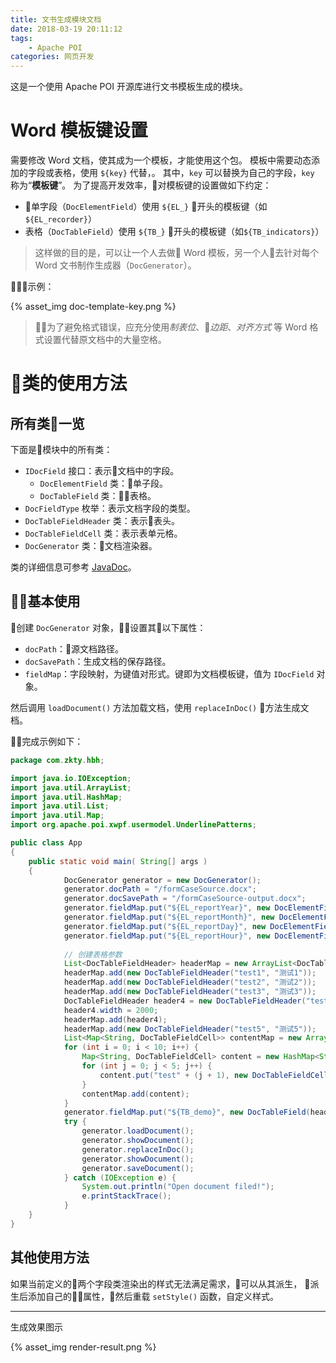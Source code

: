 ```yaml
---
title: 文书生成模块文档
date: 2018-03-19 20:11:12
tags:
    - Apache POI
categories: 网页开发
---
```

这是一个使用 Apache POI 开源库进行文书模板生成的模块。
<!-- more -->
# Word 模板键设置

需要修改 Word 文档，使其成为一个模板，才能使用这个包。
模板中需要动态添加的字段或表格，使用 `${key}` 代替，。
其中，`key` 可以替换为自己的字段，`key` 称为“**模板键**”。
为了提高开发效率，对模板键的设置做如下约定：

- 单字段（`DocElementField`）使用 `${EL_}` 开头的模板键（如`${EL_recorder}`）
- 表格（`DocTableField`）使用 `${TB_}` 开头的模板键（如`${TB_indicators}`）

> 这样做的目的是，可以让一个人去做 Word 模板，另一个人去针对每个 Word 文书制作生成器（`DocGenerator`）。

示例：

{% asset_img doc-template-key.png %}

> 为了避免格式错误，应充分使用*制表位*、*边距*、*对齐方式*
等 Word 格式设置代替原文档中的大量空格。

# 类的使用方法

## 所有类一览 

下面是模块中的所有类：

- `IDocField` 接口：表示文档中的字段。
    - `DocElementField` 类：单子段。
    - `DocTableField` 类：表格。
- `DocFieldType` 枚举：表示文档字段的类型。
- `DocTableFieldHeader` 类：表示表头。
- `DocTableFieldCell` 类：表示表单元格。
- `DocGenerator` 类：文档渲染器。

类的详细信息可参考 [JavaDoc][javadoc]。

## 基本使用

创建 `DocGenerator` 对象，设置其以下属性：

- `docPath`：源文档路径。
- `docSavePath`：生成文档的保存路径。
- `fieldMap`：字段映射，为键值对形式。键即为文档模板键，值为 `IDocField` 对象。

然后调用 `loadDocument()` 方法加载文档，使用 `replaceInDoc()` 方法生成文档。

完成示例如下：

``` java
package com.zkty.hbh;

import java.io.IOException;
import java.util.ArrayList;
import java.util.HashMap;
import java.util.List;
import java.util.Map;
import org.apache.poi.xwpf.usermodel.UnderlinePatterns;

public class App 
{
    public static void main( String[] args )
    {
    		DocGenerator generator = new DocGenerator();
    		generator.docPath = "/formCaseSource.docx";
    		generator.docSavePath = "/formCaseSource-output.docx";
    		generator.fieldMap.put("${EL_reportYear}", new DocElementField("2017"));
    		generator.fieldMap.put("${EL_reportMonth}", new DocElementField("3"));
    		generator.fieldMap.put("${EL_reportDay}", new DocElementField("19"));
    		generator.fieldMap.put("${EL_reportHour}", new DocElementField("19"));
    		
    		// 创建表格参数
    		List<DocTableFieldHeader> headerMap = new ArrayList<DocTableFieldHeader>();
    		headerMap.add(new DocTableFieldHeader("test1", "测试1"));
    		headerMap.add(new DocTableFieldHeader("test2", "测试2"));
    		headerMap.add(new DocTableFieldHeader("test3", "测试3"));
    		DocTableFieldHeader header4 = new DocTableFieldHeader("test4", "测试4");
    		header4.width = 2000;
    		headerMap.add(header4);
    		headerMap.add(new DocTableFieldHeader("test5", "测试5"));
    		List<Map<String, DocTableFieldCell>> contentMap = new ArrayList<Map<String, DocTableFieldCell>>();
    		for (int i = 0; i < 10; i++) {
    			Map<String, DocTableFieldCell> content = new HashMap<String, DocTableFieldCell>();
    			for (int j = 0; j < 5; j++) {
    				content.put("test" + (j + 1), new DocTableFieldCell(("测试内容" + (i + 1)) + (j + 1)));
			    }
    			contentMap.add(content);
		    }
    		generator.fieldMap.put("${TB_demo}", new DocTableField(headerMap, contentMap));
    		try {
				generator.loadDocument();
				generator.showDocument();
				generator.replaceInDoc();
				generator.showDocument();
				generator.saveDocument();
			} catch (IOException e) {
				System.out.println("Open document filed!");
				e.printStackTrace();
			}
    }
}

```

## 其他使用方法

如果当前定义的两个字段类渲染出的样式无法满足需求，可以从其派生，
派生后添加自己的属性，然后重载 `setStyle()` 函数，自定义样式。

-----------

生成效果图示

{% asset_img render-result.png %}

[javadoc]:https://hpdell.github.io/hbh-java-poi-render/